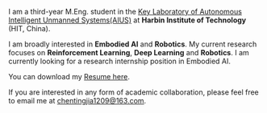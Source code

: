 
I am a third-year M.Eng. student in the [Key Laboratory of Autonomous Intelligent Unmanned Systems(AIUS)](https://aius.hit.edu.cn/) at **Harbin Institute of Technology** (HIT, China).

I am broadly interested in **Embodied AI** and **Robotics**. My current research focuses on **Reinforcement Learning**, **Deep Learning** and **Robotics**. I am currently looking for a research internship position in Embodied AI.
<!-- ### Download my Resume -->
You can download my [Resume here](https://tj-chen-1209.github.io/assets/resume.pdf).

If you are interested in any form of academic collaboration, please feel free to email me at [chentingjia1209@163.com](mailto:chentingjia1209@163.com).
